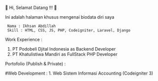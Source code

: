 👋 Hi, Selamat Datang !!! 👋

Ini adalah halaman khusus mengenai biodata diri saya

     Nama : Ikhsan Abdillah 
     Skill : HTML, CSS, JS, PHP, Codeigniter, Laravel, Django

Work Experience :
1. PT Podobeli Djital Indonesia as Backend Developer
2. PT Khatulistiwa Mandiri as FullStack PHP Developer

Portofolio (Publish & Private) :

#Web Development :
     1. Web Sistem Informasi Accounting (Codeigniter 3)
